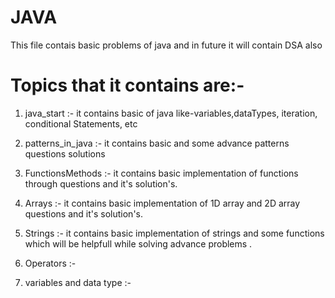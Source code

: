 # JAVA
This file contais basic problems of java and in future it will contain DSA also

# Topics that it contains are:-
1) java_start :- it contains basic of java like-variables,dataTypes, iteration, conditional Statements, etc

2) patterns_in_java :- it contains basic and some advance patterns questions solutions 

3) FunctionsMethods :- it contains basic implementation of functions through questions and it's solution's.

4) Arrays :- it contains basic implementation of 1D array and 2D array questions and it's solution's.

5) Strings :- it contains basic implementation of strings and some functions which will be helpfull while solving advance problems .

6) Operators :-

7) variables and data type :-


